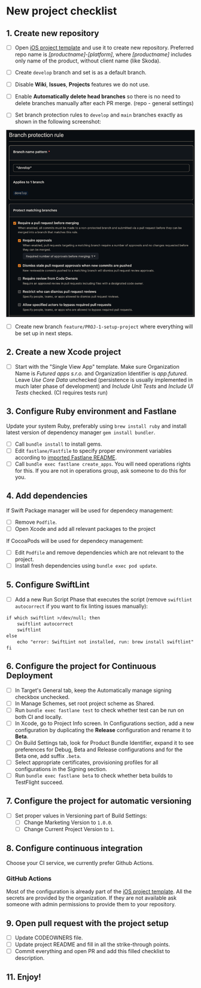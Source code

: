 # New project checklist

## 1. Create new repository

- [ ] Open [iOS project template](https://github.com/futuredapp/iOS-project-template) and use it to create new repository. Preferred repo name is *[productname]-[platform]*, where *[productname]* includes only name of the product, without client name (like Skoda).
- [ ] Create `develop` branch and set is as a default branch.
- [ ] Disable **Wiki**, **Issues**, **Projects** features we do not use.
- [ ] Enable **Automatically delete head branches** so there is no need to delete branches manually after each PR merge. (repo - general settings)

- [ ] Set branch protection rules to `develop` and `main` branches exactly as shown in the following screenshot:

![GitHub branch protection](../general/attachments/GitHub_branch_protection.png)

- [ ] Create new branch `feature/PROJ-1-setup-project` where everything will be set up in next steps.


## 2. Create a new Xcode project

- [ ] Start with the "Single View App" template. Make sure Organization Name is *Futured apps s.r.o.* and Organization Identifier is *app.futured*. Leave *Use Core Data* unchecked (persistence is usually implemented in much later phase of development) and *Include Unit Tests* and *Include UI Tests* checked. (CI requires tests run)

## 3. Configure Ruby environment and Fastlane

Update your system Ruby, preferably using `brew install ruby` and install latest version of dependency manager `gem install bundler`.

- [ ] Call `bundle install` to install gems.
- [ ] Edit `fastlane/Fastfile` to specify proper environment variables according to [imported Fastlane README](https://github.com/futuredapp/fastlane).
- [ ] Call `bundle exec fastlane create_apps`. You will need operations rights for this. If you are not in operations group, ask someone to do this for you.

## 4. Add dependencies

If Swift Package manager will be used for dependecy management:

- [ ] Remove `Podfile`.
- [ ] Open Xcode and add all relevant packages to the project

If CocoaPods will be used for dependecy management:

- [ ] Edit `Podfile` and remove dependencies which are not relevant to the project.
- [ ] Install fresh dependencies using `bundle exec pod update`.

## 5. Configure SwiftLint

- [ ] Add a new Run Script Phase that executes the script (remove `swiftlint autocorrect` if you want to fix linting issues manually):

```
if which swiftlint >/dev/null; then
    swiftlint autocorrect
    swiftlint
else
    echo "error: SwiftLint not installed, run: brew install swiftlint"
fi
```

## 6. Configure the project for Continuous Deployment

- [ ] In Target's General tab, keep the Automatically manage signing checkbox unchecked.
- [ ] In Manage Schemes, set root project scheme as Shared.
- [ ] Run `bundle exec fastlane test` to check whether test can be run on both CI and locally.
- [ ] In Xcode, go to Project Info screen. In Configurations section, add a new configuration by duplicating the **Release** configuration and rename it to **Beta**.
- [ ] On Build Settings tab, look for Product Bundle Identifier, expand it to see preferences for Debug, Beta and Release configurations and for the Beta one, add suffix `.beta`.
- [ ] Select appropriate certificates, provisioning profiles for all configurations in the Signing section.
- [ ] Run `bundle exec fastlane beta` to check whether beta builds to TestFlight succeed.

## 7. Configure the project for automatic versioning

- [ ] Set proper values in Versioning part of Build Settings:
  - [ ] Change Marketing Version to `1.0.0`.
  - [ ] Change Current Project Version to `1`.

## 8. Configure continuous integration

Choose your CI service, we currently prefer Github Actions.

### GitHub Actions

Most of the configuration is already part of the [iOS project template](https://github.com/futuredapp/iOS-project-template). All the secrets are provided by the organization. If they are not available ask someone with admin permissions to provide them to your repository.

## 9. Open pull request with the project setup

- [ ] Update CODEOWNERS file.
- [ ] Update project README and fill in all the strike-through points.
- [ ] Commit everything and open PR and add this filled checklist to description.

## 11. Enjoy!
